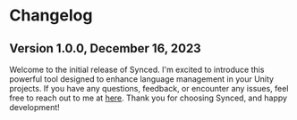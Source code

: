 # Changelog

## Version 1.0.0, December 16, 2023
Welcome to the initial release of Synced. I'm excited to introduce this powerful tool designed to enhance language management in your Unity projects. If you have any questions, feedback, or encounter any issues, feel free to reach out to me at [here](mailto:oscar30gt@gmail.com). Thank you for choosing Synced, and happy development!